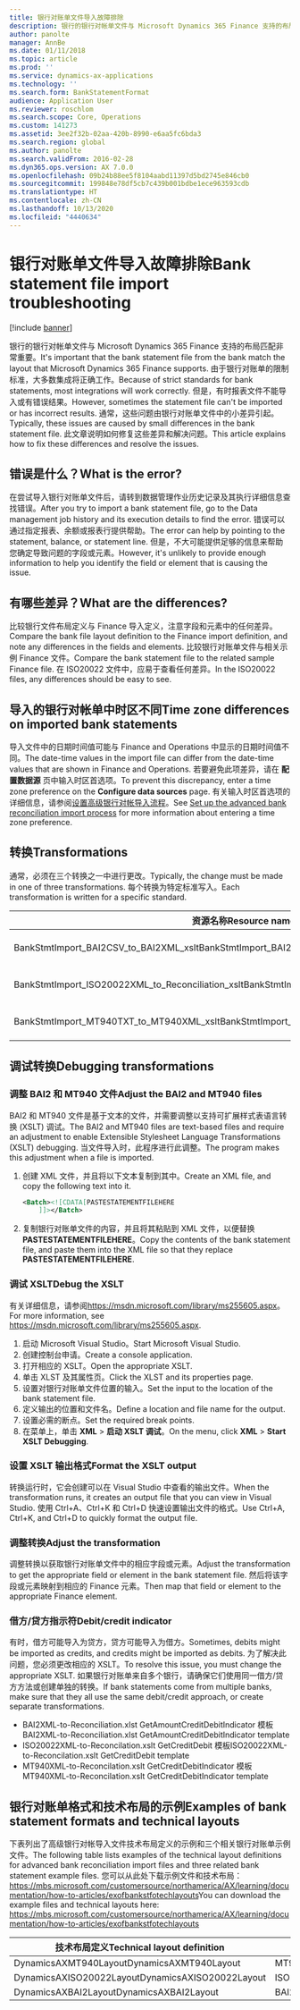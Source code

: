 ```yaml
---
title: 银行对账单文件导入故障排除
description: 银行的银行对帐单文件与 Microsoft Dynamics 365 Finance 支持的布局匹配非常重要。 由于银行对账单的限制标准，大多数集成将正确工作。 但是，有时报表文件不能导入或有错误结果。 通常，这些问题由银行对账单文件中的小差异引起。 此文章说明如何修复这些差异和解决问题。
author: panolte
manager: AnnBe
ms.date: 01/11/2018
ms.topic: article
ms.prod: ''
ms.service: dynamics-ax-applications
ms.technology: ''
ms.search.form: BankStatementFormat
audience: Application User
ms.reviewer: roschlom
ms.search.scope: Core, Operations
ms.custom: 141273
ms.assetid: 3ee2f32b-02aa-420b-8990-e6aa5fc6bda3
ms.search.region: global
ms.author: panolte
ms.search.validFrom: 2016-02-28
ms.dyn365.ops.version: AX 7.0.0
ms.openlocfilehash: 09b24b88ee5f8104aabd11397d5bd2745e846cb0
ms.sourcegitcommit: 199848e78df5cb7c439b001bdbe1ece963593cdb
ms.translationtype: HT
ms.contentlocale: zh-CN
ms.lasthandoff: 10/13/2020
ms.locfileid: "4440634"
---
```

# <a name="bank-statement-file-import-troubleshooting"></a><span data-ttu-id="11262-107">银行对账单文件导入故障排除</span><span class="sxs-lookup"><span data-stu-id="11262-107">Bank statement file import troubleshooting</span></span>

[!include [banner](../includes/banner.md)]

<span data-ttu-id="11262-108">银行的银行对帐单文件与 Microsoft Dynamics 365 Finance 支持的布局匹配非常重要。</span><span class="sxs-lookup"><span data-stu-id="11262-108">It's important that the bank statement file from the bank match the layout that Microsoft Dynamics 365 Finance supports.</span></span> <span data-ttu-id="11262-109">由于银行对账单的限制标准，大多数集成将正确工作。</span><span class="sxs-lookup"><span data-stu-id="11262-109">Because of strict standards for bank statements, most integrations will work correctly.</span></span> <span data-ttu-id="11262-110">但是，有时报表文件不能导入或有错误结果。</span><span class="sxs-lookup"><span data-stu-id="11262-110">However, sometimes the statement file can't be imported or has incorrect results.</span></span> <span data-ttu-id="11262-111">通常，这些问题由银行对账单文件中的小差异引起。</span><span class="sxs-lookup"><span data-stu-id="11262-111">Typically, these issues are caused by small differences in the bank statement file.</span></span> <span data-ttu-id="11262-112">此文章说明如何修复这些差异和解决问题。</span><span class="sxs-lookup"><span data-stu-id="11262-112">This article explains how to fix these differences and resolve the issues.</span></span>

<a name="what-is-the-error"></a><span data-ttu-id="11262-113">错误是什么？</span><span class="sxs-lookup"><span data-stu-id="11262-113">What is the error?</span></span>
------------------

<span data-ttu-id="11262-114">在尝试导入银行对账单文件后，请转到数据管理作业历史记录及其执行详细信息查找错误。</span><span class="sxs-lookup"><span data-stu-id="11262-114">After you try to import a bank statement file, go to the Data management job history and its execution details to find the error.</span></span> <span data-ttu-id="11262-115">错误可以通过指定报表、余额或报表行提供帮助。</span><span class="sxs-lookup"><span data-stu-id="11262-115">The error can help by pointing to the statement, balance, or statement line.</span></span> <span data-ttu-id="11262-116">但是，不大可能提供足够的信息来帮助您确定导致问题的字段或元素。</span><span class="sxs-lookup"><span data-stu-id="11262-116">However, it's unlikely to provide enough information to help you identify the field or element that is causing the issue.</span></span>

## <a name="what-are-the-differences"></a><span data-ttu-id="11262-117">有哪些差异？</span><span class="sxs-lookup"><span data-stu-id="11262-117">What are the differences?</span></span>
<span data-ttu-id="11262-118">比较银行文件布局定义与 Finance 导入定义，注意字段和元素中的任何差异。</span><span class="sxs-lookup"><span data-stu-id="11262-118">Compare the bank file layout definition to the Finance import definition, and note any differences in the fields and elements.</span></span> <span data-ttu-id="11262-119">比较银行对账单文件与相关示例 Finance 文件。</span><span class="sxs-lookup"><span data-stu-id="11262-119">Compare the bank statement file to the related sample Finance file.</span></span> <span data-ttu-id="11262-120">在 ISO20022 文件中，应易于查看任何差异。</span><span class="sxs-lookup"><span data-stu-id="11262-120">In the ISO20022 files, any differences should be easy to see.</span></span>

## <a name="time-zone-differences-on-imported-bank-statements"></a><span data-ttu-id="11262-121">导入的银行对帐单中时区不同</span><span class="sxs-lookup"><span data-stu-id="11262-121">Time zone differences on imported bank statements</span></span>
<span data-ttu-id="11262-122">导入文件中的日期时间值可能与 Finance and Operations 中显示的日期时间值不同。</span><span class="sxs-lookup"><span data-stu-id="11262-122">The date-time values in the import file can differ from the date-time values that are shown in Finance and Operations.</span></span> <span data-ttu-id="11262-123">若要避免此项差异，请在 **配置数据源** 页中输入时区首选项。</span><span class="sxs-lookup"><span data-stu-id="11262-123">To prevent this discrepancy, enter a time zone preference on the **Configure data sources** page.</span></span> <span data-ttu-id="11262-124">有关输入时区首选项的详细信息，请参阅[设置高级银行对帐导入流程](set-up-advanced-bank-reconciliation-import-process.md)。</span><span class="sxs-lookup"><span data-stu-id="11262-124">See [Set up the advanced bank reconciliation import process](set-up-advanced-bank-reconciliation-import-process.md) for more information about entering a time zone preference.</span></span>

## <a name="transformations"></a><span data-ttu-id="11262-125">转换</span><span class="sxs-lookup"><span data-stu-id="11262-125">Transformations</span></span>
<span data-ttu-id="11262-126">通常，必须在三个转换之一中进行更改。</span><span class="sxs-lookup"><span data-stu-id="11262-126">Typically, the change must be made in one of three transformations.</span></span> <span data-ttu-id="11262-127">每个转换为特定标准写入。</span><span class="sxs-lookup"><span data-stu-id="11262-127">Each transformation is written for a specific standard.</span></span>

| <span data-ttu-id="11262-128">资源名称</span><span class="sxs-lookup"><span data-stu-id="11262-128">Resource name</span></span>                                         | <span data-ttu-id="11262-129">文件名</span><span class="sxs-lookup"><span data-stu-id="11262-129">File name</span></span>                          |
|-------------------------------------------------------|------------------------------------|
| <span data-ttu-id="11262-130">BankStmtImport\_BAI2CSV\_to\_BAI2XML\_xslt</span><span class="sxs-lookup"><span data-stu-id="11262-130">BankStmtImport\_BAI2CSV\_to\_BAI2XML\_xslt</span></span>            | <span data-ttu-id="11262-131">BAI2CSV-to-BAI2XML.xslt</span><span class="sxs-lookup"><span data-stu-id="11262-131">BAI2CSV-to-BAI2XML.xslt</span></span>            |
| <span data-ttu-id="11262-132">BankStmtImport\_ISO20022XML\_to\_Reconciliation\_xslt</span><span class="sxs-lookup"><span data-stu-id="11262-132">BankStmtImport\_ISO20022XML\_to\_Reconciliation\_xslt</span></span> | <span data-ttu-id="11262-133">ISO20022XML-to-Reconciliation.xslt</span><span class="sxs-lookup"><span data-stu-id="11262-133">ISO20022XML-to-Reconciliation.xslt</span></span> |
| <span data-ttu-id="11262-134">BankStmtImport\_MT940TXT\_to\_MT940XML\_xslt</span><span class="sxs-lookup"><span data-stu-id="11262-134">BankStmtImport\_MT940TXT\_to\_MT940XML\_xslt</span></span>          | <span data-ttu-id="11262-135">MT940TXT-to-MT940XML.xslt</span><span class="sxs-lookup"><span data-stu-id="11262-135">MT940TXT-to-MT940XML.xslt</span></span>          |

## <a name="debugging-transformations"></a><span data-ttu-id="11262-136">调试转换</span><span class="sxs-lookup"><span data-stu-id="11262-136">Debugging transformations</span></span>
### <a name="adjust-the-bai2-and-mt940-files"></a><span data-ttu-id="11262-137">调整 BAI2 和 MT940 文件</span><span class="sxs-lookup"><span data-stu-id="11262-137">Adjust the BAI2 and MT940 files</span></span>

<span data-ttu-id="11262-138">BAI2 和 MT940 文件是基于文本的文件，并需要调整以支持可扩展样式表语言转换 (XSLT) 调试。</span><span class="sxs-lookup"><span data-stu-id="11262-138">The BAI2 and MT940 files are text-based files and require an adjustment to enable Extensible Stylesheet Language Transformations (XSLT) debugging.</span></span> <span data-ttu-id="11262-139">当文件导入时，此程序进行此调整。</span><span class="sxs-lookup"><span data-stu-id="11262-139">The program makes this adjustment when a file is imported.</span></span>

1.  <span data-ttu-id="11262-140">创建 XML 文件，并且将以下文本复制到其中。</span><span class="sxs-lookup"><span data-stu-id="11262-140">Create an XML file, and copy the following text into it.</span></span>

    ```xml
    <Batch><![CDATA[PASTESTATEMENTFILEHERE
        ]]></Batch>
    ```
    
2.  <span data-ttu-id="11262-141">复制银行对账单文件的内容，并且将其粘贴到 XML 文件，以便替换 **PASTESTATEMENTFILEHERE**。</span><span class="sxs-lookup"><span data-stu-id="11262-141">Copy the contents of the bank statement file, and paste them into the XML file so that they replace **PASTESTATEMENTFILEHERE**.</span></span>

### <a name="debug-the-xslt"></a><span data-ttu-id="11262-142">调试 XSLT</span><span class="sxs-lookup"><span data-stu-id="11262-142">Debug the XSLT</span></span>

<span data-ttu-id="11262-143">有关详细信息，请参阅<https://msdn.microsoft.com/library/ms255605.aspx>。</span><span class="sxs-lookup"><span data-stu-id="11262-143">For more information, see <https://msdn.microsoft.com/library/ms255605.aspx>.</span></span>

1.  <span data-ttu-id="11262-144">启动 Microsoft Visual Studio。</span><span class="sxs-lookup"><span data-stu-id="11262-144">Start Microsoft Visual Studio.</span></span>
2.  <span data-ttu-id="11262-145">创建控制台申请。</span><span class="sxs-lookup"><span data-stu-id="11262-145">Create a console application.</span></span>
3.  <span data-ttu-id="11262-146">打开相应的 XSLT。</span><span class="sxs-lookup"><span data-stu-id="11262-146">Open the appropriate XSLT.</span></span>
4.  <span data-ttu-id="11262-147">单击 XLST 及其属性页。</span><span class="sxs-lookup"><span data-stu-id="11262-147">Click the XLST and its properties page.</span></span>
5.  <span data-ttu-id="11262-148">设置对银行对账单文件位置的输入。</span><span class="sxs-lookup"><span data-stu-id="11262-148">Set the input to the location of the bank statement file.</span></span>
6.  <span data-ttu-id="11262-149">定义输出的位置和文件名。</span><span class="sxs-lookup"><span data-stu-id="11262-149">Define a location and file name for the output.</span></span>
7.  <span data-ttu-id="11262-150">设置必需的断点。</span><span class="sxs-lookup"><span data-stu-id="11262-150">Set the required break points.</span></span>
8.  <span data-ttu-id="11262-151">在菜单上，单击 **XML** &gt; **启动 XSLT 调试**。</span><span class="sxs-lookup"><span data-stu-id="11262-151">On the menu, click **XML** &gt; **Start XSLT Debugging**.</span></span>

### <a name="format-the-xslt-output"></a><span data-ttu-id="11262-152">设置 XSLT 输出格式</span><span class="sxs-lookup"><span data-stu-id="11262-152">Format the XSLT output</span></span>

<span data-ttu-id="11262-153">转换运行时，它会创建可以在 Visual Studio 中查看的输出文件。</span><span class="sxs-lookup"><span data-stu-id="11262-153">When the transformation runs, it creates an output file that you can view in Visual Studio.</span></span> <span data-ttu-id="11262-154">使用 Ctrl+A、Ctrl+K 和 Ctrl+D 快速设置输出文件的格式。</span><span class="sxs-lookup"><span data-stu-id="11262-154">Use Ctrl+A, Ctrl+K, and Ctrl+D to quickly format the output file.</span></span>

### <a name="adjust-the-transformation"></a><span data-ttu-id="11262-155">调整转换</span><span class="sxs-lookup"><span data-stu-id="11262-155">Adjust the transformation</span></span>

<span data-ttu-id="11262-156">调整转换以获取银行对账单文件中的相应字段或元素。</span><span class="sxs-lookup"><span data-stu-id="11262-156">Adjust the transformation to get the appropriate field or element in the bank statement file.</span></span> <span data-ttu-id="11262-157">然后将该字段或元素映射到相应的 Finance 元素。</span><span class="sxs-lookup"><span data-stu-id="11262-157">Then map that field or element to the appropriate Finance element.</span></span>

### <a name="debitcredit-indicator"></a><span data-ttu-id="11262-158">借方/贷方指示符</span><span class="sxs-lookup"><span data-stu-id="11262-158">Debit/credit indicator</span></span>

<span data-ttu-id="11262-159">有时，借方可能导入为贷方，贷方可能导入为借方。</span><span class="sxs-lookup"><span data-stu-id="11262-159">Sometimes, debits might be imported as credits, and credits might be imported as debits.</span></span> <span data-ttu-id="11262-160">为了解决此问题，您必须更改相应的 XSLT。</span><span class="sxs-lookup"><span data-stu-id="11262-160">To resolve this issue, you must change the appropriate XSLT.</span></span> <span data-ttu-id="11262-161">如果银行对账单来自多个银行，请确保它们使用同一借方/贷方方法或创建单独的转换。</span><span class="sxs-lookup"><span data-stu-id="11262-161">If bank statements come from multiple banks, make sure that they all use the same debit/credit approach, or create separate transformations.</span></span>

-   <span data-ttu-id="11262-162">BAI2XML-to-Reconciliation.xlst GetAmountCreditDebitIndicator 模板</span><span class="sxs-lookup"><span data-stu-id="11262-162">BAI2XML-to-Reconciliation.xlst GetAmountCreditDebitIndicator template</span></span>
-   <span data-ttu-id="11262-163">ISO20022XML-to-Reconcilation.xslt GetCreditDebit 模板</span><span class="sxs-lookup"><span data-stu-id="11262-163">ISO20022XML-to-Reconcilation.xslt GetCreditDebit template</span></span>
-   <span data-ttu-id="11262-164">MT940XML-to-Reconcilation.xslt GetCreditDebitIndicator 模板</span><span class="sxs-lookup"><span data-stu-id="11262-164">MT940XML-to-Reconcilation.xslt GetCreditDebitIndicator template</span></span>

## <a name="examples-of-bank-statement-formats-and-technical-layouts"></a><span data-ttu-id="11262-165">银行对账单格式和技术布局的示例</span><span class="sxs-lookup"><span data-stu-id="11262-165">Examples of bank statement formats and technical layouts</span></span>
<span data-ttu-id="11262-166">下表列出了高级银行对帐导入文件技术布局定义的示例和三个相关银行对账单示例文件。</span><span class="sxs-lookup"><span data-stu-id="11262-166">The following table lists examples of the technical layout definitions for advanced bank reconciliation import files and three related bank statement example files.</span></span> <span data-ttu-id="11262-167">您可以从此处下载示例文件和技术布局：https://mbs.microsoft.com/customersource/northamerica/AX/learning/documentation/how-to-articles/exofbankstfotechlayouts</span><span class="sxs-lookup"><span data-stu-id="11262-167">You can download the example files and technical layouts here: https://mbs.microsoft.com/customersource/northamerica/AX/learning/documentation/how-to-articles/exofbankstfotechlayouts</span></span>  


| <span data-ttu-id="11262-168">技术布局定义</span><span class="sxs-lookup"><span data-stu-id="11262-168">Technical layout definition</span></span>                             | <span data-ttu-id="11262-169">银行对账单示例文件</span><span class="sxs-lookup"><span data-stu-id="11262-169">Bank statement example file</span></span>          |
|---------------------------------------------------------|--------------------------------------|
| <span data-ttu-id="11262-170">DynamicsAXMT940Layout</span><span class="sxs-lookup"><span data-stu-id="11262-170">DynamicsAXMT940Layout</span></span>                                   | <span data-ttu-id="11262-171">MT940StatementExample</span><span class="sxs-lookup"><span data-stu-id="11262-171">MT940StatementExample</span></span>                |
| <span data-ttu-id="11262-172">DynamicsAXISO20022Layout</span><span class="sxs-lookup"><span data-stu-id="11262-172">DynamicsAXISO20022Layout</span></span>                                | <span data-ttu-id="11262-173">ISO20022StatementExample</span><span class="sxs-lookup"><span data-stu-id="11262-173">ISO20022StatementExample</span></span>             |
| <span data-ttu-id="11262-174">DynamicsAXBAI2Layout</span><span class="sxs-lookup"><span data-stu-id="11262-174">DynamicsAXBAI2Layout</span></span>                                    | <span data-ttu-id="11262-175">BAI2StatementExample</span><span class="sxs-lookup"><span data-stu-id="11262-175">BAI2StatementExample</span></span>                 |





